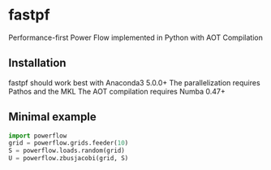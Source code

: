 # fastpf
Performance-first Power Flow implemented in Python with AOT Compilation

## Installation
fastpf should work best with Anaconda3 5.0.0+
The parallelization requires Pathos and the MKL
The AOT compilation requires Numba 0.47+

## Minimal example
```python
import powerflow
grid = powerflow.grids.feeder(10)
S = powerflow.loads.random(grid)
U = powerflow.zbusjacobi(grid, S)
```
